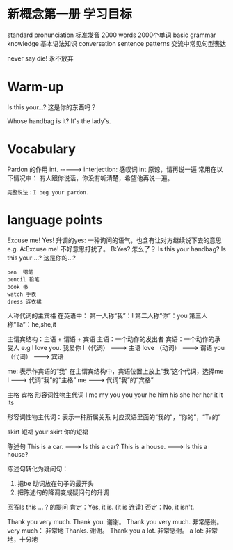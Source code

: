 # 新概念第一册 学习目标

standard pronunciation 标准发音
2000 words 2000个单词
basic grammar knowledge 基本语法知识
conversation sentence patterns 交流中常见句型表达

never say die! 永不放弃

# Warm-up

Is this your...?    这是你的东西吗？

Whose handbag is it?
It's the lady's.

# Vocabulary

Pardon 的作用
int. -----> interjection: 感叹词
int.原谅，请再说一遍
常用在以下情况中：
    有人跟你说话，你没有听清楚，希望他再说一遍。

    完整说法：I beg your pardon.

# language points
Excuse me!
Yes! 
    升调的yes: 一种询问的语气，也含有让对方继续说下去的意思
    e.g. A:Excuse me! 不好意思打扰了。
         B:Yes? 怎么了？
Is this your handbag?
    Is this your ...?       这是你的...?

    pen  钢笔
    pencil 铅笔
    book 书
    watch 手表
    dress 连衣裙

人称代词的主宾格
在英语中：
    第一人称“我”：I
    第二人称“你”：you
    第三人称“Ta”：he,she,it

主谓宾结构：主语 + 谓语 + 宾语
    主语：一个动作的发出者
    宾语：一个动作的承受人
    e.g I love you. 我爱你
    I（代词） ---> 主语
    love （动词） ---> 谓语
    you （代词） ---> 宾语

me: 表示作宾语的“我”
在主谓宾结构中，宾语位置上放上“我”这个代词，选择me
I ---> 代词“我”的“主格”
me ---> 代词“我”的“宾格”

主格            宾格            形容词性物主代词
I               me              my
you             you             your
he              him             his
she             her             her
it              it              its

形容词性物主代词：表示一种所属关系
对应汉语里面的“我的”，“你的”，“Ta的”


skirt 短裙
your skirt 你的短裙

陈述句
This is a car. ---> Is this a car?
This is a house. ---> Is this a house?

陈述句转化为疑问句：
1. 把be 动词放在句子的最开头
2. 把陈述句的降调变成疑问句的升调

回答Is this ... ? 的提问
肯定：Yes, it is.  (it is 连读)
否定：No, it isn't.

Thank you very much.
Thank you. 谢谢。
Thank you very much. 非常感谢。    very much： 非常地
Thanks. 谢谢。
Thank you a lot. 非常感谢。      a lot: 非常地，十分地